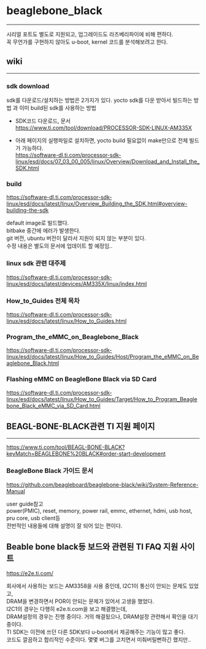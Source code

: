 # beaglebone_black
--------------------------------------------------------------------------------
시리얼 포트도 별도로 지원되고, 업그레이드도 라즈베리파이에 비해 편하다.  
꼭 무언가를 구현하지 않아도 u-boot, kernel 코드를 분석해보려고 한다.


## wiki
--------------------------------------------------------------------------------
### sdk download
sdk를 다운로드/설치하는 방법은 2가지가 있다.
yocto sdk를 다운 받아서 빌드하는 방법 과 이미 build된 sdk를 사용하는 방법
 - SDK코드 다운로드, 문서  
https://www.ti.com/tool/download/PROCESSOR-SDK-LINUX-AM335X
  
 - 아래 페이지의 실행파일로 설치하면, yocto build 필요없이 make만으로 전체 빌드가 가능하다.  
https://software-dl.ti.com/processor-sdk-linux/esd/docs/07_03_00_005/linux/Overview/Download_and_Install_the_SDK.html
    
  
### build
https://software-dl.ti.com/processor-sdk-linux/esd/docs/latest/linux/Overview_Building_the_SDK.html#overview-building-the-sdk
  
default image로 빌드했다.  
bitbake 중간에 에러가 발생한다.  
git 버전, ubuntu 버전이 달라서 지원이 되지 않는 부분이 있다.  
수정 내용은 별도의 문서에 업데이트 할 예정임..  
    
  
### linux sdk 관련 대주제
https://software-dl.ti.com/processor-sdk-linux/esd/docs/latest/devices/AM335X/linux/index.html
  
### How_to_Guides 전체 목차
https://software-dl.ti.com/processor-sdk-linux/esd/docs/latest/linux/How_to_Guides.html
  
### Program_the_eMMC_on_Beaglebone_Black
https://software-dl.ti.com/processor-sdk-linux/esd/docs/latest/linux/How_to_Guides/Host/Program_the_eMMC_on_Beaglebone_Black.html
  
### Flashing eMMC on BeagleBone Black via SD Card
https://software-dl.ti.com/processor-sdk-linux/esd/docs/latest/linux/How_to_Guides/Target/How_to_Program_Beaglebone_Black_eMMC_via_SD_Card.html
  
  
  
## BEAGL-BONE-BLACK관련 TI 지원 페이지
------------------------------------------------------------------------------------
https://www.ti.com/tool/BEAGL-BONE-BLACK?keyMatch=BEAGLEBONE%20BLACK#order-start-development
  
### BeagleBone Black 가이드 문서
https://github.com/beagleboard/beaglebone-black/wiki/System-Reference-Manual
  
user guide참고  
power(PMIC), reset, memory, power rail, emmc, ethernet, hdmi, usb host, pru core, usb client등  
전반적인 내용들에 대해 설명이 잘 되어 있는 편이다.  


## Beable bone black등 보드와 관련된 TI FAQ 지원 사이트
https://e2e.ti.com/
  
회사에서 사용하는 보드는 AM3358을 사용 중인데, I2C1이 통신이 안되는 문제도 있었고,  
DRAM을 변경하면서 POR이 안되는 문제가 있어서 고생을 했었다.  
I2C1의 경우는 다행히 e2e.ti.com을 보고 해결했는데,  
DRAM설정의 경우는 진행 중이다. 거의 해결됬으나, DRAM설정 관련해서 확인을 대기 중이다.  
TI SDK는 이전에 쓰던 다른 SDK보다 u-boot에서 제공해주는 기능이 많고 좋다.  
코드도 깔끔하고 합리적인 수준이다. 몇몇 버그를 고치면서 미춰버릴뻔하긴 했지만..  
  
